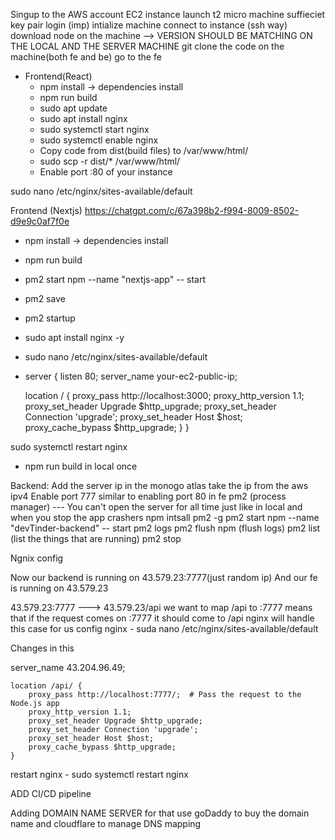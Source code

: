 Singup to the AWS account
EC2 instance launch
t2 micro machine suffieciet
key pair login (imp)
intialize machine
connect to instance (ssh way)
download node on the machine --> VERSION SHOULD BE MATCHING ON THE LOCAL AND THE SERVER MACHINE
git clone the code on the machine(both fe and be)
go to the fe


- Frontend(React)    
    - npm install  -> dependencies install
    - npm run build
    - sudo apt update
    - sudo apt install nginx
    - sudo systemctl start nginx
    - sudo systemctl enable nginx
    - Copy code from dist(build files) to /var/www/html/
    - sudo scp -r dist/* /var/www/html/
    - Enable port :80 of your instance

sudo nano /etc/nginx/sites-available/default

Frontend (Nextjs)
https://chatgpt.com/c/67a398b2-f994-8009-8502-d9e9c0af7f0e

- npm install  -> dependencies install
- npm run build
- pm2 start npm --name "nextjs-app" -- start
- pm2 save
- pm2 startup
- sudo apt install nginx -y
- sudo nano /etc/nginx/sites-available/default

- server {
    listen 80;
    server_name your-ec2-public-ip;

    location / {
        proxy_pass http://localhost:3000;
        proxy_http_version 1.1;
        proxy_set_header Upgrade $http_upgrade;
        proxy_set_header Connection 'upgrade';
        proxy_set_header Host $host;
        proxy_cache_bypass $http_upgrade;
    }
}

sudo systemctl restart nginx
- npm run build in local once
	
    
Backend:
Add the server ip in the monogo atlas
take the ip from the aws ipv4
Enable port 777 similar to enabling port 80 in fe
pm2 (process manager) --- You can't open the server for all time just like in local and when you stop the app crashers
npm intsall pm2 -g
pm2 start npm --name "devTinder-backend" -- start
pm2 logs
pm2 flush npm (flush logs)
pm2 list (list the things that are running)
pm2 stop <name>

Ngnix config

Now our backend is running on 
43.579.23:7777(just random ip)
And our fe is running on 
43.579.23

43.579.23:7777 ---> 43.579.23/api we want to map /api to :7777 means that if the request comes on :7777 it should come to /api
nginx will handle this case for us
config nginx - suda nano /etc/nginx/sites-available/default

Changes in this

server_name 43.204.96.49;

    location /api/ {
        proxy_pass http://localhost:7777/;  # Pass the request to the Node.js app
        proxy_http_version 1.1;
        proxy_set_header Upgrade $http_upgrade;
        proxy_set_header Connection 'upgrade';
        proxy_set_header Host $host;
        proxy_cache_bypass $http_upgrade;
    }

restart nginx - sudo systemctl restart nginx


ADD CI/CD pipeline

Adding DOMAIN NAME SERVER for that use goDaddy to buy the domain name and cloudflare to manage DNS mapping
